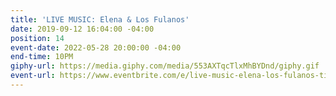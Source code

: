 ```yaml
---
title: 'LIVE MUSIC: Elena & Los Fulanos'
date: 2019-09-12 16:04:00 -04:00
position: 14
event-date: 2022-05-28 20:00:00 -04:00
end-time: 10PM
giphy-url: https://media.giphy.com/media/553AXTqcTlxMhBYDnd/giphy.gif
event-url: https://www.eventbrite.com/e/live-music-elena-los-fulanos-tickets-311893540977
---
```


